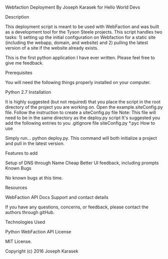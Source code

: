 Webfaction Deployment
By Joseph Karasek for Hello World Devs

Description

This deployment script is meant to be used with WebFaction and was built as a development tool for the Tyson Steele projects. This script handles two tasks: 1) setting up the initial configuration on Webfaction for a static site (including the webapp, domain, and website) and 2) pulling the latest version of a site if the website already exists.

This is the first python application I have ever written. Please feel free to give me feedback.

Prerequisites

You will need the following things properly installed on your computer.

Python 2.7
Installation

It is highly suggested (but not required) that you place the script in the root directory of the project you are working on.
Open the example.siteConfig.py file. Follow the instruction to create a siteConfig.py file
Note: This file will need to be in the same directory as the deploy.py script
It's suggested you add the following entries to you .gitignore file
siteConfig.py
*.pyc
How to use

Simply run... python deploy.py. This command will both initialize a project and pull in the latest version.

Features to add

Setup of DNS through Name Cheap
Better UI feedback, including prompts
Known Bugs

No known bugs at this time.

Resources

WebFaction API Docs
Support and contact details

If you have any questions, concerns, or feedback, please contact the authors through gitHub.

Technologies Used

Python
WebFaction API
License

MIT License.

Copyright (c) 2016 Joseph Karasek
